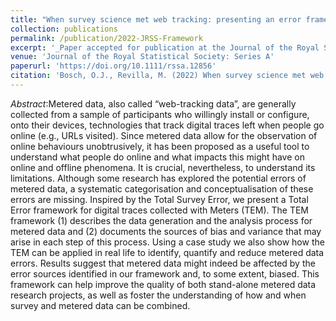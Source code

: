 ```yaml
---
title: "When survey science met web tracking: presenting an error framework for metered data"
collection: publications
permalink: /publication/2022-JRSS-Framework
excerpt: '_Paper accepted for publication at the Journal of the Royal Statistical Society: Series A_ [Read more](https://orioljbosch.github.io/publication/2022-JRSS-Framework)'
venue: 'Journal of the Royal Statistical Society: Series A'
paperurl: 'https://doi.org/10.1111/rssa.12856'
citation: 'Bosch, O.J., Revilla, M. (2022) When survey science met web tracking: presenting an error framework for metered data. Journal of the Royal Statistical Society: Series A (Statistics in Society), Forthcoming: https://doi.org/10.1111/rssa.12856'
---
```

_Abstract_:Metered data, also called “web-tracking data”, are generally collected from a sample of participants who willingly install or configure, onto their devices, technologies that track digital traces left when people go online (e.g., URLs visited). Since metered data allow for the observation of online behaviours unobtrusively, it has been proposed as a useful tool to understand what people do online and what impacts this might have on online and offline phenomena. It is crucial, nevertheless, to understand its limitations. Although some research has explored the potential errors of metered data, a systematic categorisation and conceptualisation of these errors are missing. Inspired by the Total Survey Error, we present a Total Error framework for digital traces collected with Meters (TEM). The TEM framework (1) describes the data generation and the analysis process for metered data and (2) documents the sources of bias and variance that may arise in each step of this process. Using a case study we also show how the TEM can be applied in real life to identify, quantify and reduce metered data errors. Results suggest that metered data might indeed be affected by the error sources identified in our framework and, to some extent, biased. This framework can help improve the quality of both stand-alone metered data research projects, as well as foster the understanding of how and when survey and metered data can be combined.
